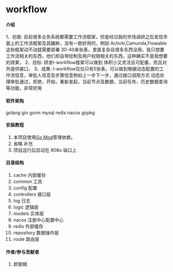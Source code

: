 # workflow

#### 介绍

1、初衷: 目前很多业务系统都需要工作流框架，但是经过我的市场调研之后发现市面上的工作流框架及其臃肿，没有一款好用的，例如 Activiti,Camunda,Flowable这些框架动不动就需要部署 30-40来张表，里面复杂且很多东西没用，我只想要工作流相关的东西，他们却自带绘制及用户权限相关的东西，这种确实不是我想要的效果，
2、目标: 研发l-workflow框架可以做到 体积小又灵活且可配置，而且对外提供接口，
3、成果: l-workflow仅仅只有5张表，可以做到根据动态配置的工作流信息，审批人信息及步骤信息例如上一步下一步，通过接口调用方式 动态处理审批通过，拒绝，开始，重新发起，当前节点及数据，当前任务，历史数据查询等功能，非常好用

#### 软件架构
golang
gin
gorm
mysql
redis
nacos
gopkg

#### 安装教程

1. 本项目使用[Go Mod](https://github.com/golang/go/wiki/Modules)管理依赖。
2.  省略 补充
3.  项目运行后启动在 808o 端口上

#### 目录结构

1. cache 内部缓存
2. common 工具
3. config 配置
4. controllers 接口层
5. log 日志
6. logic 逻辑层
7. models 实体层
8. nacos 注册中心配置中心
9. redis 外部缓存
10. repository 数据操作层
11. route 路由层

#### 作者/参与贡献者
1.  郎俊楠


 
